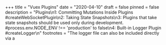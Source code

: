 +++
title = "Vuex  Plugins"
date = "2020-04-10"
draft = false
pinned = false
description = "Plugins\n1:  Committing Mutations Inside Plugins  #createWebSocketPlugin\n2:  Taking State Snapshots\n3:  Plugins that take state snapshots should be used only during development.  #process.env.NODE_ENV !== 'production' to false\n4:  Built-in Logger Plugin  #createLogger\n"
footnotes = "The logger file can also be included directly via a <script> tag, and will expose the createVuexLogger function globally.\n\nNote the logger plugin takes state snapshots, so use it only during development"
+++
<!--StartFragment-->

Vuex stores accept the`plugins`option that exposes hooks for each mutation. A Vuex plugin is simply a function that receives the store as the only argument:

```
const myPlugin = store => {
  // called when the store is initialized
  store.subscribe((mutation, state) => {
    // called after every mutation.
    // The mutation comes in the format of `{ type, payload }`.
  })
}
```

And can be used like this:

```
const store = new Vuex.Store({
  // ...
  plugins: [myPlugin]
})
```

### [\#](https://vuex.vuejs.org/guide/plugins.html#committing-mutations-inside-plugins)Committing Mutations Inside Plugins

Plugins are not allowed to directly mutate state - similar to your components, they can only trigger changes by committing mutations.

By committing mutations, a plugin can be used to sync a data source to the store. For example, to sync a websocket data source to the store (this is just a contrived example, in reality the`createWebSocketPlugin`function can take some additional options for more complex tasks):

```
export default function createWebSocketPlugin (socket) {
  return store => {
    socket.on('data', data => {
      store.commit('receiveData', data)
    })
    store.subscribe(mutation => {
      if (mutation.type === 'UPDATE_DATA') {
        socket.emit('update', mutation.payload)
      }
    })
  }
}
```

```
const plugin = createWebSocketPlugin(socket)

const store = new Vuex.Store({
  state,
  mutations,
  plugins: [plugin]
})
```

### [\#](https://vuex.vuejs.org/guide/plugins.html#taking-state-snapshots)Taking State Snapshots

Sometimes a plugin may want to receive "snapshots" of the state, and also compare the post-mutation state with pre-mutation state. To achieve that, you will need to perform a deep-copy on the state object:

```
const myPluginWithSnapshot = store => {
  let prevState = _.cloneDeep(store.state)
  store.subscribe((mutation, state) => {
    let nextState = _.cloneDeep(state)

    // compare `prevState` and `nextState`...

    // save state for next mutation
    prevState = nextState
  })
}
```

**Plugins that take state snapshots should be used only during development.**When using webpack or Browserify, we can let our build tools handle that for us:

```
const store = new Vuex.Store({
  // ...
  plugins: process.env.NODE_ENV !== 'production'
    ? [myPluginWithSnapshot]
    : []
})
```

The plugin will be used by default. For production, you will need[DefinePlugin](https://webpack.js.org/plugins/define-plugin/)for webpack or[envify](https://github.com/hughsk/envify)for Browserify to convert the value of`process.env.NODE_ENV !== 'production'`to`false`for the final build.

### [\#](https://vuex.vuejs.org/guide/plugins.html#built-in-logger-plugin)Built-in Logger Plugin

> If you are using[vue-devtools](https://github.com/vuejs/vue-devtools)you probably don't need this.

Vuex comes with a logger plugin for common debugging usage:

```
import createLogger from 'vuex/dist/logger'

const store = new Vuex.Store({
  plugins: [createLogger()]
})
```

The`createLogger`function takes a few options:

```
const logger = createLogger({
  collapsed: false, // auto-expand logged mutations
  filter (mutation, stateBefore, stateAfter) {
    // returns `true` if a mutation should be logged
    // `mutation` is a `{ type, payload }`
    return mutation.type !== "aBlacklistedMutation"
  },
  transformer (state) {
    // transform the state before logging it.
    // for example return only a specific sub-tree
    return state.subTree
  },
  mutationTransformer (mutation) {
    // mutations are logged in the format of `{ type, payload }`
    // we can format it any way we want.
    return mutation.type
  },
  logger: console, // implementation of the `console` API, default `console`
})
```



<!--EndFragment-->